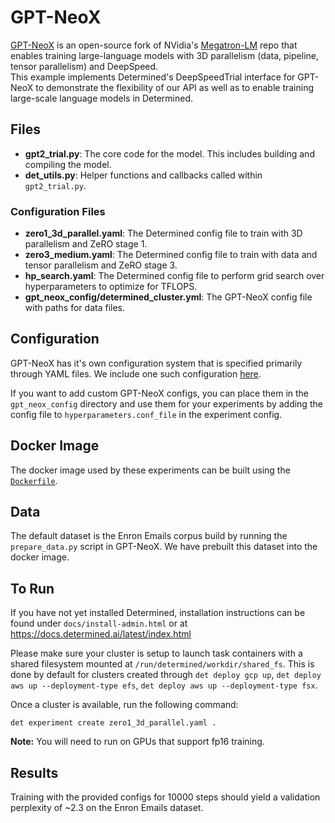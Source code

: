 # GPT-NeoX
[GPT-NeoX](https://github.com/EleutherAI/gpt-neox) is an open-source fork of NVidia's 
[Megatron-LM](https://github.com/NVIDIA/Megatron-LM) repo that enables training large-language
models with 3D parallelism (data, pipeline, tensor parallelism) and DeepSpeed.  
This example implements Determined's DeepSpeedTrial interface for GPT-NeoX to demonstrate
the flexibility of our API as well as to enable training large-scale language models in Determined.

## Files
* **gpt2_trial.py**: The core code for the model. This includes building and compiling the model.
* **det_utils.py**: Helper functions and callbacks called within `gpt2_trial.py`.

### Configuration Files
* **zero1_3d_parallel.yaml**: The Determined config file to train with 3D parallelism and ZeRO stage 1.
* **zero3_medium.yaml**: The Determined config file to train with data and tensor parallelism and ZeRO stage 3.
* **hp_search.yaml**: The Determined config file to perform grid search over hyperparameters to optimize for TFLOPS.
* **gpt_neox_config/determined_cluster.yml**: The GPT-NeoX config file with paths for data files.

## Configuration
GPT-NeoX has it's own configuration system that is specified primarily through YAML files.  We 
include one such configuration [here](gpt_neox_config/determined_cluster.yml).  

If you want to add custom GPT-NeoX configs, you can place them in the `gpt_neox_config` directory 
and use them for your experiments by adding the config file to `hyperparameters.conf_file` in the 
experiment config.

## Docker Image
The docker image used by these experiments can be built using the [`Dockerfile`](Dockerfile).

## Data
The default dataset is the Enron Emails corpus build by running the `prepare_data.py` script 
in GPT-NeoX.  We have prebuilt this dataset into the docker image.  

## To Run
If you have not yet installed Determined, installation instructions can be found
under `docs/install-admin.html` or at https://docs.determined.ai/latest/index.html

Please make sure your cluster is setup to launch task containers with a shared filesystem 
mounted at `/run/determined/workdir/shared_fs`.  This is done by default for clusters created through
`det deploy gcp up`, `det deploy aws up --deployment-type efs`, `det deploy aws up --deployment-type fsx`.   

Once a cluster is available, run the following command: 
```
det experiment create zero1_3d_parallel.yaml .
```

**Note:** You will need to run on GPUs that support fp16 training. 

## Results
Training with the provided configs for 10000 steps should yield a validation perplexity of ~2.3 on
the Enron Emails dataset. 
